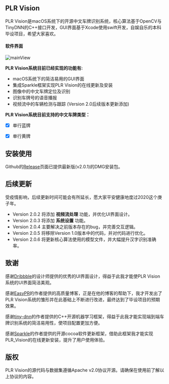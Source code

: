 ## PLR Vision

PLR Vision是macOS系统下的开源中文车牌识别系统，核心算法基于OpenCV与TinyDNN的C++接口开发，GUI界面基于Xcode使用swift开发，自娱自乐的本科毕设项目，希望大家喜欢。



#### 软件界面

![mainView](https://github.com/NathanYu1124/PLR_Vision/blob/master/Imgs/mainView.png)

**PLR Vision系统目前已经实现的功能有:**

- macOS系统下的简洁易用的GUI界面 
- 集成Sparkle框架实现PLR Vision的在线更新及安装
- 图像中的中文车牌定位及识别
- 识别车牌号的语音播报 
- 视频流中的车辆检测与跟踪 (Version 2.0后续版本更新添加)

**PLR Vision系统目前支持的中文车牌类型：**

- [x] 单行蓝牌
- [x] 单行黄牌



## 安装使用

Github的[Release](https://github.com/NathanYu1124/PLR_Vision/releases)页面已提供最新版(v2.0.1)的DMG安装包。



## 后续更新

受疫情影响，后续更新时间可能会有所延长，愿大家平安健康地度过2020这个庚子年。

* Version 2.0.2 将添加 **视频流处理** 功能，并优化UI界面设计。
* Version 2.0.3 将添加 **系统设置** 功能。
* Version 2.0.4 主要解决之前版本存在的bug，并完善交互逻辑。
* Version 2.0.5 将移除Version 1.0版本中的代码，并对代码进行优化。
* Version 2.0.6 将更新核心算法使用的模型文件，并大幅提升汉字识别准确率。



## 致谢

感谢[Dribbble](https://dribbble.com/shots/6941858-Dashboard-SMART)的设计师提供的优秀的UI界面设计，得益于此我才能使PLR Vision系统的UI界面简洁美观。

感谢[EasyPR](https://github.com/liuruoze/EasyPR)的作者提供的高质量博客，正是在他的博客的帮助下，我才开发出了PLR Vision系统的雏形并在此基础上不断进行改进，最终达到了毕设项目的预期效果。

感谢[tiny-dnn](https://github.com/tiny-dnn/tiny-dnn)的作者提供的C++开源机器学习框架，得益于此我才能实现端到端车牌识别系统的简洁易用性，使项目配置更加方便。

感谢[Sparkle](https://github.com/sparkle-project/Sparkle)的作者提供的开源cocoa软件更新框架，借助此框架我才能实现PLR_Vision的在线更新安装，提升了用户使用体验。



## 版权

PLR Vision的源代码与数据集遵循Apache v2.0协议开源。请确保在使用前了解以上协议的内容。
